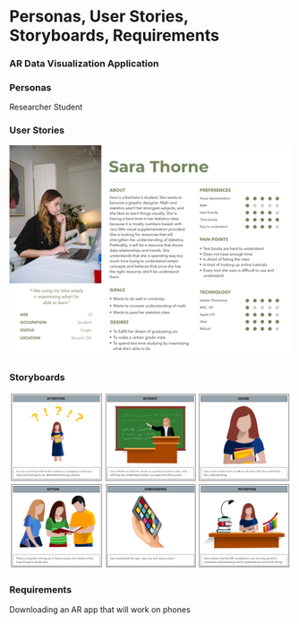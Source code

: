 # Personas, User Stories, Storyboards, Requirements

### AR Data Visualization Application

### Personas
Researcher
Student

### User Stories
![megan_student_persona](https://github.com/mes3198/vr-project/blob/main/img/persona-sara-student.jpg)

### Storyboards
![megan_storyboard](https://github.com/mes3198/vr-project/blob/main/img/UserStory.jpg)

### Requirements
Downloading an AR app that will work on phones
